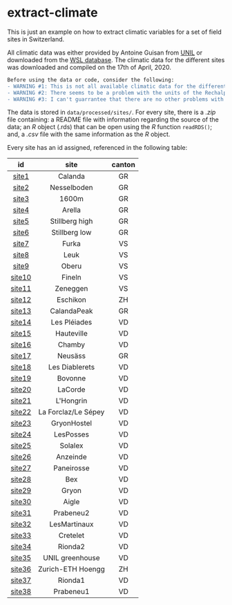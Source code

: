 # extract-climate
This is just an example on how to extract climatic variables for a set of field sites in Switzerland.

All climatic data was either provided by Antoine Guisan from [UNIL](https://www.unil.ch/dee/en/home/menuinst/people/group-leaders/prof-antoine-guisan.html) or downloaded from the [WSL database](http://chelsa-climate.org/). The climatic data for the different sites was downloaded and compiled on the 17th of April, 2020.

```diff
Before using the data or code, consider the following:
- WARNING #1: This is not all available climatic data for the different sites, only that data that was easily accessible. Additional climatic data can be found for the different sites, and you can contact me for support on how to obtain it. </div>
- WARNING #2: There seems to be a problem with the units of the Rechalp data for the years 2011--2015 (i.e. the origin of such problems is the data, not the code to extract it). I am currently in contact with Antoine Guisan's group to try to figure out how to correct it.
- WARNING #3: I can't guarrantee that there are no other problems with the data; therefore, make sure you double-check your results and report any additional problems.  
```
The data is stored in `data/processed/sites/`. For every site, there is a *.zip* file containing: a README file with information regarding the source of the data; an *R* object (.rds) that can be open using the *R* function `readRDS()`; and, a *.csv* file with the same information as the *R* object.

Every site has an id assigned, referenced in the following table:

| id | site | canton |
| :---: | :---: | :---: |
| [site1](data/processed/sites/site1.zip) | Calanda | GR |
| [site2](data/processed/sites/site2.zip) | Nesselboden | GR |
| [site3](data/processed/sites/site3.zip) | 1600m | GR |
| [site4](data/processed/sites/site4.zip) | Arella | GR |
| [site5](data/processed/sites/site5.zip) | Stillberg high | GR |
| [site6](data/processed/sites/site6.zip) | Stillberg low | GR |
| [site7](data/processed/sites/site7.zip) | Furka | VS |
| [site8](data/processed/sites/site8.zip) | Leuk | VS |
| [site9](data/processed/sites/site9.zip) | Oberu | VS |
| [site10](data/processed/sites/site10.zip) | Fineln | VS |
| [site11](data/processed/sites/site11.zip) | Zeneggen | VS |
| [site12](data/processed/sites/site12.zip) | Eschikon | ZH |
| [site13](data/processed/sites/site13.zip) | CalandaPeak | GR |
| [site14](data/processed/sites/site14.zip) | Les Pléiades | VD |
| [site15](data/processed/sites/site15.zip) | Hauteville | VD |
| [site16](data/processed/sites/site16.zip) | Chamby | VD |
| [site17](data/processed/sites/site17.zip) | Neusäss | GR |
| [site18](data/processed/sites/site18.zip) | Les Diablerets | VD |
| [site19](data/processed/sites/site19.zip) | Bovonne | VD |
| [site20](data/processed/sites/site20.zip) | LaCorde | VD |
| [site21](data/processed/sites/site21.zip) | L'Hongrin | VD |
| [site22](data/processed/sites/site22.zip) | La Forclaz/Le Sépey | VD |
| [site23](data/processed/sites/site23.zip) | GryonHostel | VD |
| [site24](data/processed/sites/site24.zip) | LesPosses | VD |
| [site25](data/processed/sites/site25.zip) | Solalex | VD |
| [site26](data/processed/sites/site26.zip) | Anzeinde | VD |
| [site27](data/processed/sites/site27.zip) | Paneirosse | VD |
| [site28](data/processed/sites/site28.zip) | Bex | VD |
| [site29](data/processed/sites/site29.zip) | Gryon | VD |
| [site30](data/processed/sites/site30.zip) | Aigle | VD |
| [site31](data/processed/sites/site31.zip) | Prabeneu2 | VD |
| [site32](data/processed/sites/site32.zip) | LesMartinaux | VD |
| [site33](data/processed/sites/site33.zip) | Cretelet | VD |
| [site34](data/processed/sites/site34.zip) | Rionda2 | VD |
| [site35](data/processed/sites/site35.zip) | UNIL greenhouse | VD |
| [site36](data/processed/sites/site36.zip) | Zurich-ETH Hoengg | ZH |
| [site37](data/processed/sites/site37.zip) | Rionda1 | VD |
| [site38](data/processed/sites/site38.zip) | Prabeneu1 | VD |
